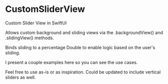 # CustomSliderView
Custom Slider View in SwiftUI

Allows custom background and sliding views via the .backgroundView() and .slidingView() methods.

Binds sliding to a percentage Double to enable logic based on the user's sliding.

I present a couple examples here so you can see the use cases.

Feel free to use as-is or as inspiration.
Could be updated to include vertical sliders as well.
